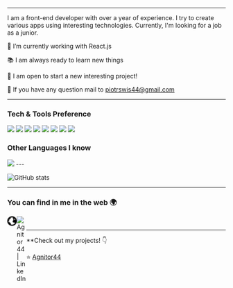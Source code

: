 

---

I am a front-end developer with over a year of experience. I try to create various apps using interesting technologies. Currently, I'm looking for a job as a junior.
 
 🔭 I’m currently working with React.js
 
 
 
 :books: I am always ready to learn new things
 
 👯 I am open to start a new interesting project!
 
 💬 If you have any question mail to piotrswis44@gmail.com





---


### Tech & Tools Preference

<img src = "https://img.shields.io/badge/-HTML5-E34F26?style=flat&logo=html5&logoColor=white"> <img src = "https://img.shields.io/badge/-CSS3-1572B6?style=flat&logo=css3&logoColor=white">
<img src="https://img.shields.io/badge/-Bootstrap-563D7C?style=flat&logo=bootstrap&logoColor=white">
<img src="https://img.shields.io/badge/-JavaScript-eed718?style=flat&logo=javascript&logoColor=ffffff">
<img src="https://img.shields.io/badge/-Sass-cc6699?style=flat&logo=sass&logoColor=ffffff">
<img src="https://img.shields.io/badge/-React-000000?style=flat&logo=react&logoColor=00c8ff">
<img src="https://img.shields.io/badge/-Express.js-787878?style=flat">
<img src="https://img.shields.io/badge/-Node.js-3C873A?style=flat&logo=Node.js&logoColor=white">

### Other Languages I know
 <img src="https://img.shields.io/badge/C++-659ad2?style=flat&logo=c%2B%2B&logoColor=ffffff"> 
---

![GitHub stats](https://github-readme-stats.vercel.app/api?username=Agnitor44&show_icons=true&hide_border=true)


---


### You can find in me in the web 🌍
[<img align="left" alt="Agnitor44" width="22px" src="https://raw.githubusercontent.com/iconic/open-iconic/master/svg/globe.svg" />][website]
[<img align="left" alt="Agnitor44 | LinkedIn" width="22px" src="https://cdn.jsdelivr.net/npm/simple-icons@v3/icons/linkedin.svg" />][linkedin]


<br/>


---



**Check out my projects! 👇

:star: [Agnitor44](https://github.com/Agnitor44)

[website]: https://piotrswisstrona.netlify.app/
[linkedin]: https://www.linkedin.com/in/piotr-%C5%9Bwi%C5%9B/

